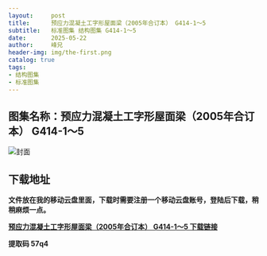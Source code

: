 ```yaml
---
layout:     post
title:      预应力混凝土工字形屋面梁（2005年合订本） G414-1～5
subtitle:   标准图集 结构图集 G414-1～5
date:       2025-05-22
author:     峰兄
header-img: img/the-first.png
catalog: true
tags:
- 结构图集
- 标准图集
---
```

## 图集名称：预应力混凝土工字形屋面梁（2005年合订本） G414-1～5
![封面](https://pic1.imgdb.cn/item/682e742058cb8da5c803830b.jpg)


## 下载地址 ##
**文件放在我的移动云盘里面，下载时需要注册一个移动云盘账号，登陆后下载，稍稍麻烦一点。**  
  
[**预应力混凝土工字形屋面梁（2005年合订本） G414-1～5 下载链接**](https://caiyun.139.com/w/i/2nc6rpFrYuzpl)


**提取码 57q4**


